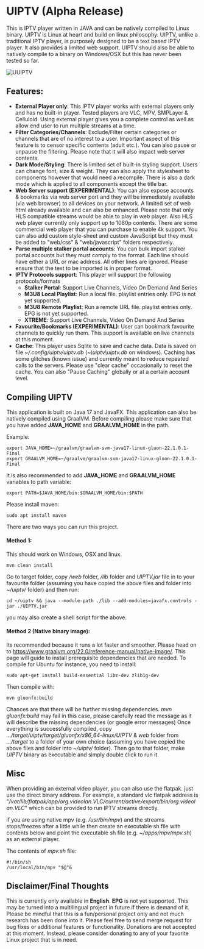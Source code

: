 # UIPTV (Alpha Release)
This is IPTV player written in JAVA and can be natively compiled to Linux binary. UIPTV is Linux at heart and build on linux philosophy. 
UIPTV, unlike a traditional IPTV player, is purposely designed to be a text based IPTV player. It also provides a limited web support. 
UIPTV should also be able to natively compile to a binary on Windows/OSX but this has never been tested so far.

![UUIPTV](https://github.com/xixogo5105/uiptv/assets/161976171/ca298e57-034e-486f-ba2d-d0f795389da3)

## Features:
- **External Player only**: This IPTV player works with external players only and has no built-in player. Tested players are VLC, MPV, SMPLayer & Celluloid.  Using external player gives you a complete control as well as allow end user to run multiple streams at a time.
- **Filter Categories/Channels**: Exclude/Filter certain categories or channels that are of no interest to a user. Important aspect of this feature is to censor specific contents (adult etc.). You can also pause or unpause the filtering. Please note that it will also impact web server contents.
- **Dark Mode/Styling**: There is limited set of built-in styling support. Users can change font, size & weight. They can also apply the stylesheet to components however that would need a recompile. There is also a dark mode which is applied to all components except the title bar.
- **Web Server support (EXPERIMENTAL)**: You can also expose accounts & bookmarks via web server port and they will be immediately available (via web browser) to all devices on your network. A limited set of web html already available and can also be enhanced. Please note that only HLS compatible streams would be able to play in web player. Also HLS web player currently only support up to 1080p contents. There are some commercial web player that you can purchase to enable 4k support. You can also add custom style-sheet and custom JavaScript but they must be added to "web/css" & "web/javascript" folders respectively.
- **Parse multiple stalker portal accounts**: You can bulk import stalker portal accounts but they must comply to the format. Each line should have either a URL or mac address. All other lines are ignored. Please ensure that the text to be imported is in proper format.
- **IPTV Protocols support**: This player will support the following protocols/formats     
  - **Stalker Portal**: Support Live Channels, Video On Demand And Series     
  - **M3U8 Local Playlist**: Run a local file. playlist entries only.  EPG is not yet supported.     
  - **M3U8 Remote Playlist**: Run a remote URL file. playlist entries only.  EPG is not yet supported.   
  - **XTREME**: Support Live Channels, Video On Demand And Series
- **Favourite/Bookmarks (EXPERIMENTAL)**: User can bookmark favourite channels to quickly run them. This support is available on live channels at this moment.
- **Cache**: This player uses Sqlite to save and cache data. Data is saved on file _\~/.config/uiptv/uiptv.db_ (_\~\uiptv\uiptv.db_ on windows). Caching has some glitches (known issue) and currently meant to reduce repeated calls to the servers. Please use "clear cache" occasionally to reset the cache. You can also "Pause Caching" globally or at a certain account level.

## Compiling UIPTV
This application is built on Java 17 and JavaFX. This application can also be natively compiled using GraalVM.
Before compiling please make sure that you have added **JAVA_HOME** and **GRAALVM_HOME** in the path.

Example:

    export JAVA_HOME=~/graalvm/graalvm-svm-java17-linux-gluon-22.1.0.1-Final
    export GRAALVM_HOME=~/graalvm/graalvm-svm-java17-linux-gluon-22.1.0.1-Final

It is also recommended to add **JAVA_HOME** and **GRAALVM_HOME** variables to path variable:

    export PATH=$JAVA_HOME/bin:$GRAALVM_HOME/bin:$PATH

Please install maven:

    sudo apt install maven

There are two ways you can run this project.

#### Method 1:
This should work on Windows, OSX and linux.

    mvn clean install 
    
Go to target folder, copy _/web_ folder, _/lib_ folder and _UIPTV.jar_ file in to your favourite folder (assuming you have copied the above files and folder into _~/uiptv/_ folder) and then run:

    cd ~/uiptv && java --module-path ./lib --add-modules=javafx.controls -jar ./UIPTV.jar

you may also create a shell script for the above.

#### Method 2 (Native binary image):

Its recommended because it runs a lot faster and smoother. Please head on to https://www.graalvm.org/22.0/reference-manual/native-image/. This page will guide to install prerequisite dependencies that are needed. 
To compile for Ubuntu for instance, you need to install:

    sudo apt-get install build-essential libz-dev zlib1g-dev
Then compile with:

    mvn gluonfx:build
    
Chances are that there will be further missing dependencies. _mvn gluonfx:build_ may fail in this case, 
please carefully read the message as it will describe the missing dependencies (or google error messages) Once everything is successfully compiled, copy 
_.../target/uiptv/target/gluonfx/x86_64-linux/UIPTV_ & _web_ folder from _.../target_ to a folder of your own choice (assuming you have copied the above files and folder into _~/uiptv/_ folder). 
Then go to that folder, make _UIPTV_ binary as executable and simply double click to run it.

## Misc

When providing an external video player, you can also use the flatpak. just use the direct binary address.
For example, a standard vlc flatpak address is "_/var/lib/flatpak/app/org.videolan.VLC/current/active/export/bin/org.videolan.VLC_" which can be provided to run IPTV streams directly.

if you are using native mpv (e.g. _/usr/bin/mpv_) and the streams stops/freezes after a little while then
create an executable sh file with contents below and point the executable sh file  (e.g. _~/apps/mpv/mpv.sh_) as an external player.

The contents of _mpv.sh_ file:
    
    #!/bin/sh
    /usr/local/bin/mpv "$@"&

## Disclaimer/Final Thoughts
This is currently only available in **English**. **EPG** is not yet supported. This may be turned into a multilingual project in future if there is demand of it.
Please be mindful that this is a fun/personal project only and not much research has been done into it.
Please feel free to send merge request for bug fixes or additional features or functionality. 
Donations are not accepted at this moment. Instead, please consider donating to any of your favorite Linux project that is in need.  

